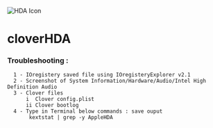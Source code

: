 
![HDA Icon](https://raw.githubusercontent.com/insanelydeepak/cloverHDA/master/cloverHDA.jpg)
# cloverHDA 

### Troubleshooting :
      1 - IOregistery saved file using IOregisteryExplorer v2.1
      2 - Screenshot of System Information/Hardware/Audio/Intel High Definition Audio 
      3 - Clover files
          i  Clover config.plist 
          ii Clover bootlog
      4 - Type in Terminal below commands : save ouput 
           kextstat | grep -y AppleHDA



